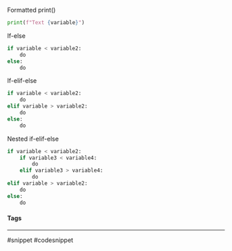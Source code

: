Formatted print()
```python
print(f"Text {variable}")
```

If-else
```python
if variable < variable2:
	do
else:
	do
```

If-elif-else
```python
if variable < variable2:
	do
elif variable > variable2:
	do
else:
	do
```

Nested if-elif-else
```python
if variable < variable2:
	if variable3 < variable4:
		do
	elif variable3 > variable4:
		do
elif variable > variable2:
	do
else:
	do
```

#### Tags
***
#snippet #codesnippet